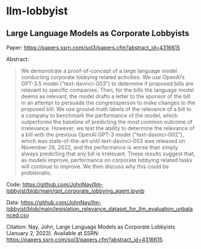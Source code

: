 # llm-lobbyist

## Large Language Models as Corporate Lobbyists

Paper: https://papers.ssrn.com/sol3/papers.cfm?abstract_id=4316615

Abstract: 

> We demonstrate a proof-of-concept of a large language model conducting corporate lobbying related activities. We use OpenAI’s GPT-3.5 model ("text-davinci-003") to determine if proposed bills are relevant to specific companies. Then, for the bills the language model deems as relevant, the model drafts a letter to the sponsor of the bill in an attempt to persuade the congressperson to make changes to the proposed bill. We use ground-truth labels of the relevance of a bill to a company to benchmark the performance of the model, which outperforms the baseline of predicting the most common outcome of irrelevance. However, we test the ability to determine the relevance of a bill with the previous OpenAI GPT-3 model ("text-davinci-002"), which was state-of-the-art until text-davinci-003 was released on November 28, 2022, and the performance is worse than simply always predicting that any bill is irrelevant. These results suggest that, as models improve, performance on corporate lobbying related tasks will continue to improve. We then discuss why this could be problematic. 

Code: https://github.com/JohnNay/llm-lobbyist/blob/main/gpt_corporate_lobbying_agent.ipynb

Data: https://github.com/JohnNay/llm-lobbyist/blob/main/legislation_relevance_dataset_for_llm_evaluation_unbalanced.csv

Citation:  Nay, John, Large Language Models as Corporate Lobbyists (January 2, 2023). Available at SSRN: https://papers.ssrn.com/sol3/papers.cfm?abstract_id=4316615.
